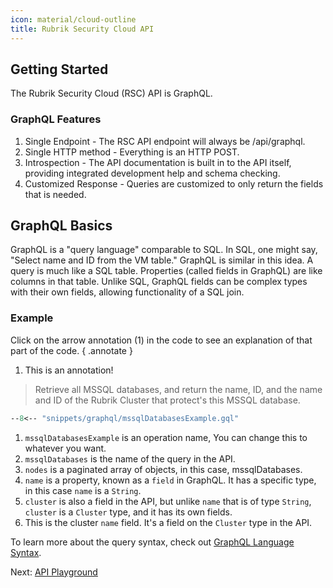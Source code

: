 ```yaml
---
icon: material/cloud-outline
title: Rubrik Security Cloud API
---
```


## Getting Started

The Rubrik Security Cloud (RSC) API is GraphQL.

### GraphQL Features
1. Single Endpoint - The RSC API endpoint will always be /api/graphql.
2. Single HTTP method - Everything is an HTTP POST.
3. Introspection - The API documentation is built in to the API itself, providing integrated development help and schema checking.
4. Customized Response - Queries are customized to only return the fields that is needed.


## GraphQL Basics
GraphQL is a "query language" comparable to SQL. In SQL, one might say, "Select name and ID from the VM table." GraphQL is similar in this idea. A query is much like a SQL table. Properties (called fields in GraphQL) are like columns in that table. Unlike SQL, GraphQL fields can be complex types with their own fields, allowing functionality of a SQL join.

### Example
Click on the arrow annotation (1) in the code to see an explanation of that part of the code.
{ .annotate }

1. This is an annotation!

> Retrieve all MSSQL databases, and return the name, ID, and the name and ID of the Rubrik Cluster that protect's this MSSQL database.

``` graphql
--8<-- "snippets/graphql/mssqlDatabasesExample.gql"
```

1. `mssqlDatabasesExample` is an operation name, You can change this to whatever you want.
2. `mssqlDatabases` is the name of the query in the API.
3. `nodes` is a paginated array of objects, in this case, mssqlDatabases.
4. `name` is a property, known as a `field` in GraphQL. It has a specific type, in this case `name` is a `String`.
5. `cluster` is also a field in the API, but unlike `name` that is of type `String`, `cluster` is a `Cluster` type, and it has its own fields.
6. This is the cluster `name` field. It's a field on the `Cluster` type in the API.


To learn more about the query syntax, check out [GraphQL Language Syntax](https://graphql.org/learn/queries). 

Next: [API Playground](API-playground.md)